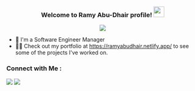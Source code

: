 


<h3 align="center">
  Welcome to Ramy Abu-Dhair profile!
  <img src="https://media.giphy.com/media/hvRJCLFzcasrR4ia7z/giphy.gif" width="28">
</h3>
<!-- Typing SVG by DenverCoder1 - https://github.com/DenverCoder1/readme-typing-svg -->
<p align="center">
  <a href="https://github.com/DenverCoder1/readme-typing-svg"><img src="https://readme-typing-svg.herokuapp.com/?lines=IT%20leadership;Full-Stack%20Web%20Development;DevOps%20And%20Cloud%20Management&font=Fira%20Code&center=true&width=440&height=45&color=f75c7e&vCenter=true&size=22"></a>
</p> 

  

- 🏢 I'm a Software Engineer Manager
- 👨‍💻 Check out my portfolio at https://ramyabudhair.netlify.app/ to see some of the projects I've worked on.

<!-- 
--creating Web Site
https://www.netlify.com/ 

--- Creating GitHub Profile
htts://readme.so/editor
-->
### Connect with Me :

<a href="https://linkedin.com/in/ramyabudhair" target="_blank"><img src="https://img.shields.io/badge/-Ramy%20AbuDhair-0077B5?style=for-the-badge&logo=Linkedin&logoColor=white"/></a></a>
<a href="https://t.me/RamyAbuDhair" target="_blank"><img src="https://img.shields.io/badge/-Ramy%20AbuDhair-0077B5?style=for-the-badge&logo=Telegram&logoColor=white"/></a>

<!-- https://shields.io
### 🛠 &nbsp;Tech Stack
![JavaScript](https://img.shields.io/badge/-JavaScript-05122A?style=flat&logo=javascript)&nbsp;
![Bootstrap](https://img.shields.io/badge/-Bootstrap-05122A?style=flat&logo=bootstrap&logoColor=563D7C)&nbsp;
![HTML](https://img.shields.io/badge/-HTML-05122A?style=flat&logo=HTML5)&nbsp;
![CSS](https://img.shields.io/badge/-CSS-05122A?style=flat&logo=CSS3&logoColor=1572B6)&nbsp;
![React.js](https://img.shields.io/badge/-React-05122A?style=flat&logo=react)
![Node.js](https://img.shields.io/badge/-Node.js-05122A?style=flat&logo=node.js&logoColor=339933)&nbsp;
![Git](https://img.shields.io/badge/-Git-05122A?style=flat&logo=git)&nbsp;
![GitHub](https://img.shields.io/badge/-GitHub-05122A?style=flat&logo=github)&nbsp;
![Visual Studio Code](https://img.shields.io/badge/-Visual%20Studio%20Code-05122A?style=flat&logo=visual-studio-code&logoColor=007ACC)&nbsp;
![Sass](https://img.shields.io/badge/-Sass-05122A?style=flat&logo=sass)&nbsp;
![GraphQL](https://img.shields.io/badge/-GraphQL-05122A?style=flat&logo=GraphQL)&nbsp;
![MongoDB](https://img.shields.io/badge/-MongoDB-05122A?style=flat&logo=MongoDB)&nbsp;
![Python](https://img.shields.io/badge/-Python%20-05122A?style=flat&logo=python)&nbsp;

-->


